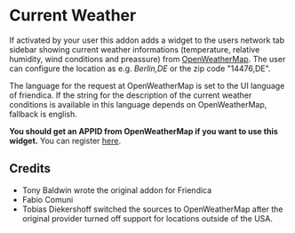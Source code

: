 Current Weather
===============

If activated by your user this addon adds a widget to the users network tab
sidebar showing current weather informations (temperature, relative humidity,
wind conditions and preassure) from [OpenWeatherMap](http://openweathermap.org).
The user can configure the location as e.g. *Berlin,DE* or the zip code "14476,DE".

The language for the request at OpenWeatherMap is set to the UI language of
friendica. If the string for the description of the current weather conditions
is available in this language depends on OpenWeatherMap, fallback is english.

**You should get an APPID from OpenWeatherMap if you want to use this widget.**
You can register [here](http://openweathermap.org/register).

Credits
-------

* Tony Baldwin wrote the original addon for Friendica
* Fabio Comuni
* Tobias Diekershoff switched the sources to OpenWeatherMap after the original
  provider turned off support for locations outside of the USA.

